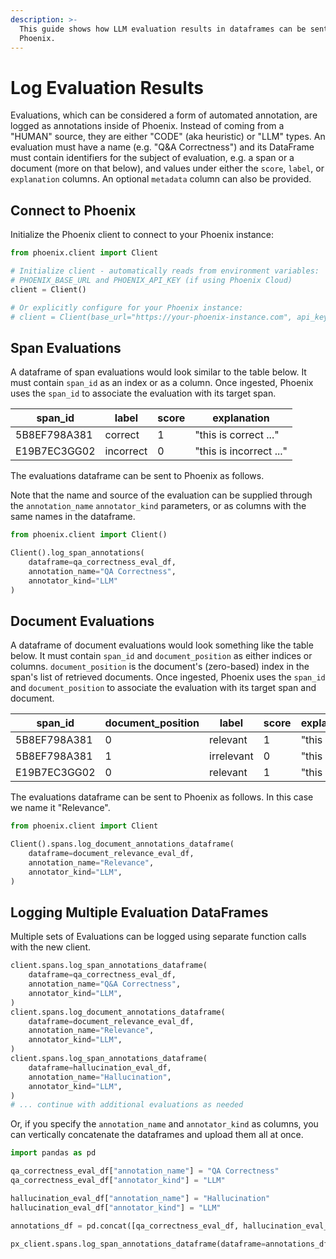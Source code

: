 ```yaml
---
description: >-
  This guide shows how LLM evaluation results in dataframes can be sent to
  Phoenix.
---
```


# Log Evaluation Results

Evaluations, which can be considered a form of automated annotation, are logged as annotations inside of Phoenix. 
Instead of coming from a "HUMAN" source, they are either "CODE" (aka heuristic) or "LLM" types. 
An evaluation must have a name (e.g. "Q\&A Correctness") and its DataFrame must contain identifiers for the subject of evaluation, e.g. a span or a document (more on that below), and values under either the `score`, `label`, or `explanation` columns. An optional `metadata` column can also be provided.

## Connect to Phoenix

Initialize the Phoenix client to connect to your Phoenix instance:

```python
from phoenix.client import Client

# Initialize client - automatically reads from environment variables:
# PHOENIX_BASE_URL and PHOENIX_API_KEY (if using Phoenix Cloud)
client = Client()

# Or explicitly configure for your Phoenix instance:
# client = Client(base_url="https://your-phoenix-instance.com", api_key="your-api-key")
```

## Span Evaluations

A dataframe of span evaluations would look similar to the table below. It must contain `span_id` as an index or as a column. Once ingested, Phoenix uses the `span_id` to associate the evaluation with its target span.

<table><thead><tr><th>span_id</th><th>label</th><th data-type="number">score</th><th>explanation</th></tr></thead><tbody><tr><td>5B8EF798A381</td><td>correct</td><td>1</td><td>"this is correct ..."</td></tr><tr><td>E19B7EC3GG02</td><td>incorrect</td><td>0</td><td>"this is incorrect ..."</td></tr></tbody></table>

The evaluations dataframe can be sent to Phoenix as follows. 

Note that the name and source of the evaluation can be supplied through the `annotation_name` `annotator_kind` parameters, or as columns with the same names in the dataframe.

```python
from phoenix.client import Client()

Client().log_span_annotations(
    dataframe=qa_correctness_eval_df,
    annotation_name="QA Correctness",
    annotator_kind="LLM"
)
```

## Document Evaluations

A dataframe of document evaluations would look something like the table below. It must contain `span_id` and `document_position` as either indices or columns. `document_position` is the document's (zero-based) index in the span's list of retrieved documents. Once ingested, Phoenix uses the `span_id` and `document_position` to associate the evaluation with its target span and document.

<table><thead><tr><th>span_id</th><th data-type="number">document_position</th><th width="109">label</th><th width="82" data-type="number">score</th><th>explanation</th></tr></thead><tbody><tr><td>5B8EF798A381</td><td>0</td><td>relevant</td><td>1</td><td>"this is ..."</td></tr><tr><td>5B8EF798A381</td><td>1</td><td>irrelevant</td><td>0</td><td>"this is ..."</td></tr><tr><td>E19B7EC3GG02</td><td>0</td><td>relevant</td><td>1</td><td>"this is ..."</td></tr></tbody></table>

The evaluations dataframe can be sent to Phoenix as follows. In this case we name it "Relevance".

```python
from phoenix.client import Client

Client().spans.log_document_annotations_dataframe(
    dataframe=document_relevance_eval_df,
    annotation_name="Relevance",
    annotator_kind="LLM",
)
```

## Logging Multiple Evaluation DataFrames

Multiple sets of Evaluations can be logged using separate function calls with the new client.

```python
client.spans.log_span_annotations_dataframe(
    dataframe=qa_correctness_eval_df,
    annotation_name="Q&A Correctness",
    annotator_kind="LLM",
)
client.spans.log_document_annotations_dataframe(
    dataframe=document_relevance_eval_df,
    annotation_name="Relevance",
    annotator_kind="LLM",
)
client.spans.log_span_annotations_dataframe(
    dataframe=hallucination_eval_df,
    annotation_name="Hallucination",
    annotator_kind="LLM",
)
# ... continue with additional evaluations as needed
```

Or, if you specify the `annotation_name` and  `annotator_kind` as columns, you can vertically concatenate the dataframes and upload them all at once. 

```python
import pandas as pd 

qa_correctness_eval_df["annotation_name"] = "QA Correctness"
qa_correctness_eval_df["annotator_kind"] = "LLM"

hallucination_eval_df["annotation_name"] = "Hallucination"
hallucination_eval_df["annotator_kind"] = "LLM"

annotations_df = pd.concat([qa_correctness_eval_df, hallucination_eval_df], ignore_index=True)

px_client.spans.log_span_annotations_dataframe(dataframe=annotations_df)
```
